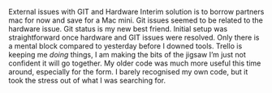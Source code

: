 External issues with GIT and Hardware 
Interim solution is to borrow partners mac for now and save for a Mac mini.
Git issues seemed to be related to the hardware issue. Git status is my new best friend. 
Initial setup was straightforward once hardware and GIT issues were resolved. Only there is a mental block compared to yesterday before I downed tools. Trello is keeping me *doing* things, I am making the bits of the jigsaw I’m just not confident it will go together.
My older code was much more useful this time around, especially for the form. I barely recognised my own code, but it took the stress out of what I was searching for. 

